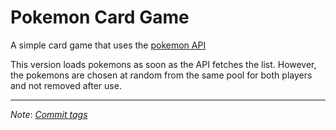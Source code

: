 # Pokemon Card Game

A simple card game that uses the [pokemon API](https://pokeapi.co/)

This version loads pokemons as soon as the API fetches the list. However, the
pokemons are chosen at random from the same pool for both players and not
removed after use.

---

*Note*: [*Commit tags*](<https://bit.ly/commit-message-tags>)
